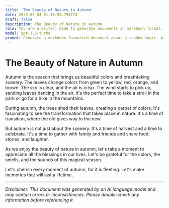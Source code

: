 ```yaml
---
title: 'The Beauty of Nature in Autumn'
date: 2023-05-04 01:16:53.794774
draft: false
description: The Beauty of Nature in Autumn
role: You are a writer, made to generate documents in markdown format. It is very important that all of the documents you generate are in valid markdown format.
model: gpt-3.5-turbo
prompt: Generate a markdown formatted document about a random topic. At the bottom, include a disclaimer explaining that the document was generated by you. The first line of the document should be the title. Make sure that the entire document is in proper markdown format, using a mix of various tags to make the document visually appealing.
---
```


# The Beauty of Nature in Autumn

Autumn is the season that brings us beautiful colors and breathtaking scenery. The leaves change colors from green to yellow, red, orange, and brown. The sky is clear, and the air is crisp. The wind starts to pick up, sending leaves dancing in the air. It's the perfect time to take a stroll in the park or go for a hike in the mountains. 

During autumn, the trees shed their leaves, creating a carpet of colors. It's fascinating to see the transformation that takes place in nature. It's a time of transition, where the old gives way to the new. 

But autumn is not just about the scenery. It's a time of harvest and a time to celebrate. It's a time to gather with family and friends and share food, stories, and laughter.

As we enjoy the beauty of nature in autumn, let's take a moment to appreciate all the blessings in our lives. Let's be grateful for the colors, the smells, and the sounds of this magical season.

Let's cherish every moment of autumn, for it is fleeting. Let's make memories that will last a lifetime.

---

*Disclaimer: This document was generated by an AI language model and may contain errors or inconsistencies. Please double-check any information before referencing it.*
